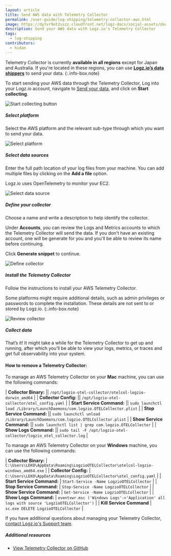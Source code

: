```yaml
---
layout: article
title: Send AWS data with Telemetry Collector
permalink: /user-guide/log-shipping/telemetry-collector-aws.html
image: https://dytvr9ot2sszz.cloudfront.net/logz-docs/social-assets/docs-social.jpg
description: Send your AWS data with Logz.io's Telemetry Collector
tags:
  - log-shipping
contributors:
  - hidan
---
```


Telemetry Collector is currently **available in all regions** except for Japan and Australia. If you're located in these regions, you can use **[Logz.io’s data shippers](https://app.logz.io/#/dashboard/send-your-data/collection?tag=all&collection=all)** to send your data.
{:.info-box.note}

To start sending your AWS data through the Telemetry Collector, Log into your Logz.io account, navigate to [Send your data](https://app.logz.io/#/dashboard/send-your-data), and click on **Start collecting**.


![Start collecting button](https://dytvr9ot2sszz.cloudfront.net/logz-docs/telemetry-agent/send-data-collector.png)


<div class="tasklist">

##### Select platform

Select the AWS platform and the relevant sub-type through which you want to send your data.

![Select platform](https://dytvr9ot2sszz.cloudfront.net/logz-docs/telemetry-agent/telemetry-collector-aws-main.png)

##### Select data sources

Enter the full path location of your log files from your machine. You can add multiple files by clicking on the **Add a file** option.

Logz.io uses OpenTelemetry to monitor your EC2.

![Select data source](https://dytvr9ot2sszz.cloudfront.net/logz-docs/telemetry-agent/telemetry-aws-data-source.png)

##### Define your collector

Choose a name and write a description to help identify the collector. 

Under **Accounts**, you can review the Logs and Metrics accounts to which the Telemetry Collector will send the data. If you don't have an existing account, one will be generate for you and you'll be able to review its name before continuing.

Click **Generate snippet** to continue.

![Define collector](https://dytvr9ot2sszz.cloudfront.net/logz-docs/telemetry-agent/telemetry-aws-define.png)

##### Install the Telemetry Collector

Follow the instructions to install your AWS Telemetry Collector. 

Some platforms might require additional details, such as admin privileges or passwords to complete the installation. These details are not sent to or stored by Logz.io.
{:.info-box.note}

![Review collector](https://dytvr9ot2sszz.cloudfront.net/logz-docs/telemetry-agent/collector-localhost-finish.png)

##### Collect data

That’s it! It might take a while for the Telemetry Collector to get up and running, after which you’ll be able to view your logs, metrics, or traces and get full observability into your system.

</div>

#### How to remove a Telemetry Collector:

To manage an AWS Telemetry Collector on your **Mac** machine, you can use the following commands:

| **Collector Binary:** || `/opt/logzio-otel-collector/otelcol-logzio-darwin_amd64` |
| **Collector Config:** || `/opt/logzio-otel-collector/otel_config.yaml` |
| **Start Service Command:** || `sudo launchctl load /Library/LaunchDaemons/com.logzio.OTELCollector.plist` |
| **Stop Service Command:** || `sudo launchctl unload /Library/LaunchDaemons/com.logzio.OTELCollector.plist` |
| **Show Service Command:** || `sudo launchctl list | grep com.logzio.OTELCollector` |
| **Show Logs Command:** || `sudo tail -F /opt/logzio-otel-collector/logzio_otel_collector.log` |

To manage an AWS Telemetry Collector on your **Windows** machine, you can use the following commands:

| **Collector Binary:** | `C:\Users\LEKO\AppData\Roaming\LogzioOTELCollector\otelcol-logzio-windows_amd64.exe` |
| **Collector Config:** | `C:\Users\LEKO\AppData\Roaming\LogzioOTELCollector\otel_config.yaml` |
| **Start Service Command:** | `Start-Service -Name LogzioOTELCollector` |
| **Stop Service Command:** | `Stop-Service -Name LogzioOTELCollector` |
| **Show Service Command:** | `Get-Service -Name LogzioOTELCollector` |
| **Show Logs Command:** | `eventvwr.msc ('Windows Logs'->'Application' all logs with source 'LogzioOTELCollector')` |
| **Kill Service Command** | `sc.exe DELETE LogzioOTELCollector` |


If you have additional questions about managing your Telemetry Collector, [contact Logz.io's Support team](mailto:help@logz.io).


##### Additional resources

* [View Telemetry Collector on GitHub](https://github.com/logzio/logzio-agent-manifest)